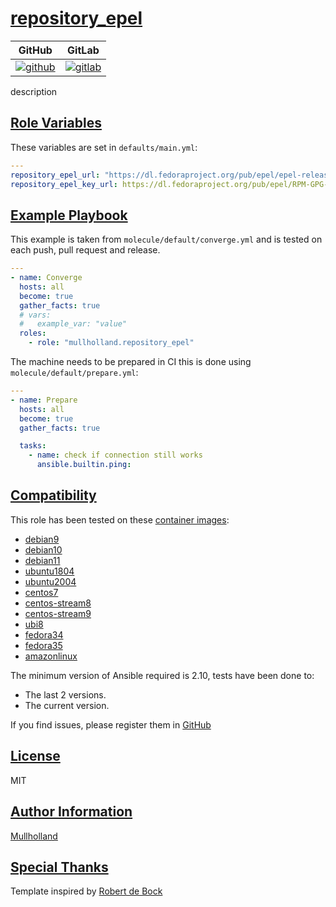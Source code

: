# [repository_epel](#repository_epel)

|GitHub|GitLab|
|------|------|
|[![github](https://github.com/mullholland/ansible-role-repository_epel/workflows/Ansible%20Molecule/badge.svg)](https://github.com/mullholland/ansible-role-repository_epel/actions)|[![gitlab](https://gitlab.com/mullholland/ansible-role-repository_epel/badges/master/pipeline.svg)](https://gitlab.com/mullholland/ansible-role-repository_epel)|[![quality](https://img.shields.io/ansible/quality/unset)](https://galaxy.ansible.com/mullholland/repository_epel)|

description

## [Role Variables](#role-variables)

These variables are set in `defaults/main.yml`:
```yaml
---
repository_epel_url: "https://dl.fedoraproject.org/pub/epel/epel-release-latest-{{ ansible_distribution_major_version }}.noarch.rpm"  # noqa 204
repository_epel_key_url: https://dl.fedoraproject.org/pub/epel/RPM-GPG-KEY-EPEL-{{ ansible_facts.distribution_major_version }}
```


## [Example Playbook](#example-playbook)

This example is taken from `molecule/default/converge.yml` and is tested on each push, pull request and release.
```yaml
---
- name: Converge
  hosts: all
  become: true
  gather_facts: true
  # vars:
  #   example_var: "value"
  roles:
    - role: "mullholland.repository_epel"
```

The machine needs to be prepared in CI this is done using `molecule/default/prepare.yml`:
```yaml
---
- name: Prepare
  hosts: all
  become: true
  gather_facts: true

  tasks:
    - name: check if connection still works
      ansible.builtin.ping:
```





## [Compatibility](#compatibility)

This role has been tested on these [container images](https://hub.docker.com/u/mullholland):

-   [debian9](https://hub.docker.com/r/mullholland/docker-molecule-debian9)
-   [debian10](https://hub.docker.com/r/mullholland/docker-molecule-debian10)
-   [debian11](https://hub.docker.com/r/mullholland/docker-molecule-debian11)
-   [ubuntu1804](https://hub.docker.com/r/mullholland/docker-molecule-ubuntu1804)
-   [ubuntu2004](https://hub.docker.com/r/mullholland/docker-molecule-ubuntu2004)
-   [centos7](https://hub.docker.com/r/mullholland/docker-molecule-centos7)
-   [centos-stream8](https://hub.docker.com/r/mullholland/docker-molecule-centos-stream8)
-   [centos-stream9](https://hub.docker.com/r/mullholland/docker-molecule-centos-stream9)
-   [ubi8](https://hub.docker.com/r/mullholland/docker-molecule-ubi8)
-   [fedora34](https://hub.docker.com/r/mullholland/docker-molecule-fedora34)
-   [fedora35](https://hub.docker.com/r/mullholland/docker-molecule-fedora35)
-   [amazonlinux](https://hub.docker.com/r/mullholland/docker-molecule-amazonlinux)

The minimum version of Ansible required is 2.10, tests have been done to:

-   The last 2 versions.
-   The current version.





If you find issues, please register them in [GitHub](https://github.com/mullholland/ansible-role-repository_epel/issues)

## [License](#license)

MIT


## [Author Information](#author-information)

[Mullholland](https://github.com/mullholland)

## [Special Thanks](#special-thanks)

Template inspired by [Robert de Bock](https://github.com/robertdebock)
